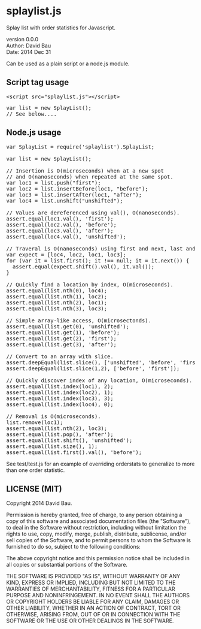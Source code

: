 splaylist.js
=============

Splay list with order statistics for Javascript.

version 0.0.0<br>
Author: David Bau<br>
Date: 2014 Dec 31

Can be used as a plain script or a node.js module.


Script tag usage
----------------

<pre>
&lt;script src="splaylist.js"&gt;&lt;/script&gt;
</pre>

<pre>
var list = new SplayList();
// See below....
</pre>

Node.js usage
-------------

<pre>
var SplayList = require('splaylist').SplayList;

var list = new SplayList();

// Insertion is O(microseconds) when at a new spot
// and O(nanoseconds) when repeated at the same spot.
var loc1 = list.push("first");
var loc2 = list.insertBefore(loc1, "before");
var loc3 = list.insertAfter(loc1, "after");
var loc4 = list.unshift("unshifted");

// Values are dereferenced using val(), O(nanoseconds).
assert.equal(loc1.val(), 'first');
assert.equal(loc2.val(), 'before');
assert.equal(loc3.val(), 'after');
assert.equal(loc4.val(), 'unshifted');

// Traveral is O(nanoseconds) using first and next, last and prev.
var expect = [loc4, loc2, loc1, loc3];
for (var it = list.first(); it !== null; it = it.next()) {
  assert.equal(expect.shift().val(), it.val());
}

// Quickly find a location by index, O(microseconds).
assert.equal(list.nth(0), loc4);
assert.equal(list.nth(1), loc2);
assert.equal(list.nth(2), loc1);
assert.equal(list.nth(3), loc3);

// Simple array-like access, O(microsectonds).
assert.equal(list.get(0), 'unshifted');
assert.equal(list.get(1), 'before');
assert.equal(list.get(2), 'first');
assert.equal(list.get(3), 'after');

// Convert to an array with slice.
assert.deepEqual(list.slice(), ['unshifted', 'before', 'first', 'after']);
assert.deepEqual(list.slice(1,2), ['before', 'first']);

// Quickly discover index of any location, O(microseconds).
assert.equal(list.index(loc1), 2);
assert.equal(list.index(loc2), 1);
assert.equal(list.index(loc3), 3);
assert.equal(list.index(loc4), 0);

// Removal is O(microseconds).
list.remove(loc1);
assert.equal(list.nth(2), loc3);
assert.equal(list.pop(), 'after');
assert.equal(list.shift(), 'unshifted');
assert.equal(list.size(), 1);
assert.equal(list.first().val(), 'before');
</pre>

See test/test.js for an example of overriding orderstats to generalize
to more than one order statistic.

LICENSE (MIT)
-------------

Copyright 2014 David Bau.

Permission is hereby granted, free of charge, to any person obtaining
a copy of this software and associated documentation files (the
"Software"), to deal in the Software without restriction, including
without limitation the rights to use, copy, modify, merge, publish,
distribute, sublicense, and/or sell copies of the Software, and to
permit persons to whom the Software is furnished to do so, subject to
the following conditions:

The above copyright notice and this permission notice shall be
included in all copies or substantial portions of the Software.

THE SOFTWARE IS PROVIDED "AS IS", WITHOUT WARRANTY OF ANY KIND,
EXPRESS OR IMPLIED, INCLUDING BUT NOT LIMITED TO THE WARRANTIES OF
MERCHANTABILITY, FITNESS FOR A PARTICULAR PURPOSE AND NONINFRINGEMENT.
IN NO EVENT SHALL THE AUTHORS OR COPYRIGHT HOLDERS BE LIABLE FOR ANY
CLAIM, DAMAGES OR OTHER LIABILITY, WHETHER IN AN ACTION OF CONTRACT,
TORT OR OTHERWISE, ARISING FROM, OUT OF OR IN CONNECTION WITH THE
SOFTWARE OR THE USE OR OTHER DEALINGS IN THE SOFTWARE.

